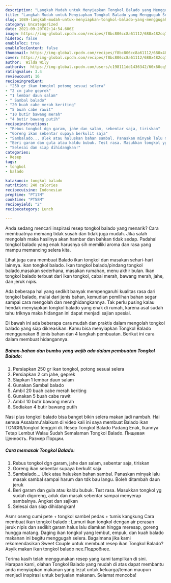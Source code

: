 ```yaml
---
description: "Langkah Mudah untuk Menyiapkan Tongkol Balado yang Menggugah Selera"
title: "Langkah Mudah untuk Menyiapkan Tongkol Balado yang Menggugah Selera"
slug: 1089-langkah-mudah-untuk-menyiapkan-tongkol-balado-yang-menggugah-selera
category: Uncategorized
date: 2021-09-20T02:14:54.606Z
image: https://img-global.cpcdn.com/recipes/f8bc806cc8a61112/680x482cq70/tongkol-balado-foto-resep-utama.jpg
hideToc: false
enableToc: true
enableTocContent: false
thumbnail: https://img-global.cpcdn.com/recipes/f8bc806cc8a61112/680x482cq70/tongkol-balado-foto-resep-utama.jpg
cover: https://img-global.cpcdn.com/recipes/f8bc806cc8a61112/680x482cq70/tongkol-balado-foto-resep-utama.jpg
author:  Wilda Wily
authorAv:  https://img-global.cpcdn.com/users/c198111dd1436342/60x60cq50/avatar.jpg
ratingvalue: 3.4
reviewcount: 16
recipeingredient:
- "250 gr ikan tongkol potong sesuai selera"
- "2 cm jahe geprek"
- "1 lembar daun salam"
- " Sambal balado"
- "20 buah cabe merah keriting"
- "5 buah cabe rawit"
- "10 butir bawang merah"
- "4 butir bawang putih"
recipeinstructions:
- "Rebus tongkol dgn garam, jahe dan salam, sebentar saja, tiriskan"
- "Goreng ikan sebentar supaya berkulit saja"
- "Sambalado... Ulek atau haluskan bahan sambal. Panaskan minyak lalu masak sambal sampai harum dan tdk bau langu. Boleh ditambah daun jeruk"
- "Beri garam dan gula atau kaldu bubuk. Test rasa. Masukkan tongkol yg sudah digoreng, aduk dan masak sebentar sampai menyerap sambalnya. Angkat dan sajikan"
- "Selesai dan siap dihidangkan!"
categories:
- Resep
tags:
- tongkol
- balado

katakunci: tongkol balado 
nutrition: 240 calories
recipecuisine: Indonesian
preptime: "PT17M"
cooktime: "PT58M"
recipeyield: "2"
recipecategory: Lunch

---
```



Anda sedang mencari inspirasi resep tongkol balado yang menarik? Cara membuatnya memang tidak susah dan tidak juga mudah. Jika salah mengolah maka hasilnya akan hambar dan bahkan tidak sedap. Padahal tongkol balado yang enak harusnya sih memiliki aroma dan rasa yang mampu memancing selera kita.


Lihat juga cara membuat Balado ikan tongkol dan masakan sehari-hari lainnya. ikan tongkol balado. Ikan tongkol balado/pindang tongkol balado,masakan sederhana, masakan rumahan, menu akhir bulan. Ikan tongkol balado terbuat dari ikan tongkol, cabai merah, bawang merah, jahe, dan jeruk nipis.

Ada beberapa hal yang sedikit banyak mempengaruhi kualitas rasa dari tongkol balado, mulai dari jenis bahan, kemudian pemilihan bahan segar sampai cara mengolah dan menghidangkannya. Tak perlu pusing kalau hendak menyiapkan tongkol balado yang enak di rumah, karena asal sudah tahu triknya maka hidangan ini dapat menjadi sajian spesial.


Di bawah ini ada beberapa cara mudah dan praktis dalam mengolah tongkol balado yang siap dikreasikan. Kamu bisa menyiapkan Tongkol Balado menggunakan 8 jenis bahan dan 4 langkah pembuatan. Berikut ini cara dalam membuat hidangannya.

<!--inarticleads1-->

##### Bahan-bahan dan bumbu yang wajib ada dalam pembuatan Tongkol Balado:

1. Persiapkan 250 gr ikan tongkol, potong sesuai selera
1. Persiapkan 2 cm jahe, geprek
1. Siapkan 1 lembar daun salam
1. Gunakan  Sambal balado
1. Ambil 20 buah cabe merah keriting
1. Gunakan 5 buah cabe rawit
1. Ambil 10 butir bawang merah
1. Sediakan 4 butir bawang putih


Nasi plus tongkol balado bisa banget bikin selera makan jadi nambah. Hai semua Assalamu&#39;alaikum di video kali ini saya membuat Balado ikan TONGRI/tongkol tenggiri di. Resep Tongkol Balado Padang Enak, Ikannya Tetap Lembut Walau Sudah Semalaman Tongkol Balado. Пищевая Ценность. Размер Порции. 

<!--inarticleads2-->

##### Cara memasak Tongkol Balado:

1. Rebus tongkol dgn garam, jahe dan salam, sebentar saja, tiriskan
1. Goreng ikan sebentar supaya berkulit saja
1. Sambalado... Ulek atau haluskan bahan sambal. Panaskan minyak lalu masak sambal sampai harum dan tdk bau langu. Boleh ditambah daun jeruk
1. Beri garam dan gula atau kaldu bubuk. Test rasa. Masukkan tongkol yg sudah digoreng, aduk dan masak sebentar sampai menyerap sambalnya. Angkat dan sajikan
1. Selesai dan siap dihidangkan!

Asmr oseng cumi pete + tongkol sambel pedas + tumis kangkung Cara membuat ikan tongkol balado : Lumuri ikan tongkol dengan air perasan jeruk nipis dan sedikit garam halus lalu diamkan hingga meresap, goreng hungga matang. Daging ikan tongkol yang lembut, empuk, dan kuah balado makanan ini begitu menggugah selera. Bagaimana jika kami rekomendasikan Sweet Couple untuk membuat resep ikan Tongkol Balado? Asyik makan ikan tongkol balado nee.Подробнее. 

Terima kasih telah menggunakan resep yang kami tampilkan di sini. Harapan kami, olahan Tongkol Balado yang mudah di atas dapat membantu anda menyiapkan makanan yang lezat untuk keluarga/teman maupun menjadi inspirasi untuk berjualan makanan. Selamat mencoba!
